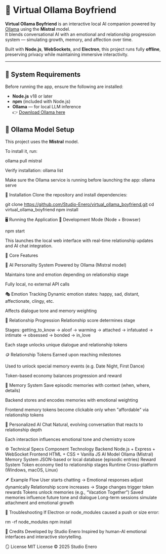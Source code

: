 # 💞 Virtual Ollama Boyfriend

**Virtual Ollama Boyfriend** is an interactive local AI companion powered by [Ollama](https://ollama.com/) using the **Mistral** model.  
It blends conversational AI with an emotional and relationship progression system — simulating growth, memory, and affection over time.  

Built with **Node.js**, **WebSockets**, and **Electron**, this project runs fully **offline**, preserving privacy while maintaining immersive interactivity.

---

## 🧰 System Requirements

Before running the app, ensure the following are installed:

- **Node.js** v18 or later  
- **npm** (included with Node.js)  
- **Ollama** — for local LLM inference  
  👉 [Download Ollama here](https://ollama.com/download)



## 🧠 Ollama Model Setup

This project uses the **Mistral** model.

To install it, run:


ollama pull mistral

Verify installation:
ollama list

Make sure the Ollama service is running before launching the app:
ollama serve

🚀 Installation
Clone the repository and install dependencies:

git clone https://github.com/Studio-Enero/virtual_ollama_boyfriend.git
cd virtual_ollama_boyfriend
npm install

🖥️ Running the Application
🧩 Development Mode (Node + Browser)

npm start

This launches the local web interface with real-time relationship updates and AI chat integration.


💖 Core Features

🧍 AI Personality System
Powered by Ollama (Mistral model)

Maintains tone and emotion depending on relationship stage

Fully local, no external API calls

🎭 Emotion Tracking
Dynamic emotion states: happy, sad, distant, affectionate, clingy, etc.

Affects dialogue tone and memory weighting

💞 Relationship Progression
Relationship score determines stage

Stages: getting_to_know → aloof → warming → attached → infatuated → intimate → obsessed → bonded → in_love

Each stage unlocks unique dialogue and relationship tokens

🪙 Relationship Tokens
Earned upon reaching milestones

Used to unlock special memory events (e.g. Date Night, First Dance)

Token-based economy balances progression and reward

🧠 Memory System
Save episodic memories with context (when, where, details)

Backend stores and encodes memories with emotional weighting

Frontend memory tokens become clickable only when "affordable" via relationship tokens

💌 Personalized AI Chat
Natural, evolving conversation that reacts to relationship depth

Each interaction influences emotional tone and chemistry score

⚙️ Technical Specs
Component	Technology
Backend	Node.js + Express + WebSocket
Frontend	HTML + CSS + Vanilla JS
AI Model	Ollama (Mistral)
Memory System	JSON-based or local database (episodic entries)
Reward System	Token economy tied to relationship stages
Runtime	Cross-platform (Windows, macOS, Linux)

🪶 Example Flow
User starts chatting → Emotional responses adjust dynamically
Relationship score increases → Stage changes trigger token rewards
Tokens unlock memories (e.g., “Vacation Together”)
Saved memories influence future tone and dialogue
Long-term sessions simulate attachment and emotional growth

🔧 Troubleshooting
If Electron or node_modules caused a push or size error:


rm -rf node_modules
npm install

🧡 Credits
Developed by Studio Enero
Inspired by human-AI emotional interfaces and interactive storytelling.

🪞 License
MIT License © 2025 Studio Enero
